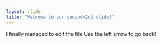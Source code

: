 ```yaml
---
layout: slide
title: "Welcome to our second=2nd slide!"
---
```

I finally managed to edit the file
Use the left arrow to go back!
